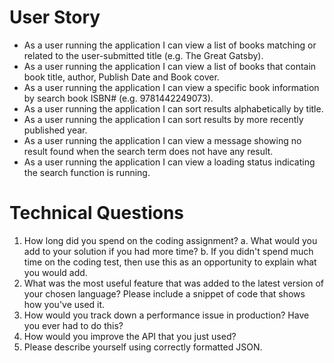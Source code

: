 # User Story
* As a user running the application I can view a list of books matching or related to the user-submitted title (e.g. The Great Gatsby).
* As a user running the application I can view a list of books that contain book title, author, Publish Date and Book cover.
* As a user running the application I can view a specific book information by search book ISBN# (e.g. 9781442249073).
* As a user running the application I can	sort results alphabetically by title.
* As a user running the application I can	sort results by more recently published year.
* As a user running the application I can view a message showing no result found when the search term does not have any result.
* As a user running the application I can view a loading status indicating the search function is running.

# Technical Questions
1.	How long did you spend on the coding assignment? 
a.	What would you add to your solution if you had more time?
b.	If you didn't spend much time on the coding test, then use this as an opportunity to explain what you would add.
2.	What was the most useful feature that was added to the latest version of your chosen language? Please include a snippet of code that shows how you've used it.
3.	How would you track down a performance issue in production? Have you ever had to do this?
4.	How would you improve the API that you just used?
5.	Please describe yourself using correctly formatted JSON.
